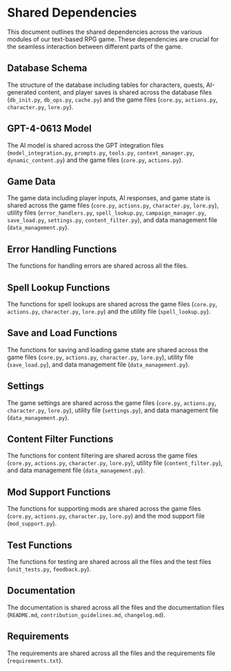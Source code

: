# Shared Dependencies

This document outlines the shared dependencies across the various modules of our text-based RPG game. These dependencies are crucial for the seamless interaction between different parts of the game.

## Database Schema

The structure of the database including tables for characters, quests, AI-generated content, and player saves is shared across the database files (`db_init.py`, `db_ops.py`, `cache.py`) and the game files (`core.py`, `actions.py`, `character.py`, `lore.py`).

## GPT-4-0613 Model

The AI model is shared across the GPT integration files (`model_integration.py`, `prompts.py`, `tools.py`, `context_manager.py`, `dynamic_content.py`) and the game files (`core.py`, `actions.py`).

## Game Data

The game data including player inputs, AI responses, and game state is shared across the game files (`core.py`, `actions.py`, `character.py`, `lore.py`), utility files (`error_handlers.py`, `spell_lookup.py`, `campaign_manager.py`, `save_load.py`, `settings.py`, `content_filter.py`), and data management file (`data_management.py`).

## Error Handling Functions

The functions for handling errors are shared across all the files.

## Spell Lookup Functions

The functions for spell lookups are shared across the game files (`core.py`, `actions.py`, `character.py`, `lore.py`) and the utility file (`spell_lookup.py`).

## Save and Load Functions

The functions for saving and loading game state are shared across the game files (`core.py`, `actions.py`, `character.py`, `lore.py`), utility file (`save_load.py`), and data management file (`data_management.py`).

## Settings

The game settings are shared across the game files (`core.py`, `actions.py`, `character.py`, `lore.py`), utility file (`settings.py`), and data management file (`data_management.py`).

## Content Filter Functions

The functions for content filtering are shared across the game files (`core.py`, `actions.py`, `character.py`, `lore.py`), utility file (`content_filter.py`), and data management file (`data_management.py`).

## Mod Support Functions

The functions for supporting mods are shared across the game files (`core.py`, `actions.py`, `character.py`, `lore.py`) and the mod support file (`mod_support.py`).

## Test Functions

The functions for testing are shared across all the files and the test files (`unit_tests.py`, `feedback.py`).

## Documentation

The documentation is shared across all the files and the documentation files (`README.md`, `contribution_guidelines.md`, `changelog.md`).

## Requirements

The requirements are shared across all the files and the requirements file (`requirements.txt`).